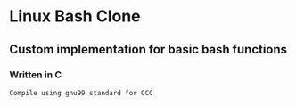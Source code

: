 # Linux Bash Clone
## Custom implementation for basic bash functions
### Written in C

`Compile using gnu99 standard for GCC`
